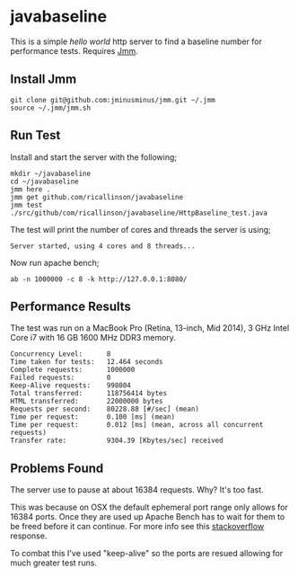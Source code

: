 # javabaseline

This is a simple _hello world_ http server to find a baseline number for performance tests. Requires [Jmm](https://github.com/jminusminus/jmm).

## Install Jmm

	git clone git@github.com:jminusminus/jmm.git ~/.jmm
	source ~/.jmm/jmm.sh

## Run Test

Install and start the server with the following;

	mkdir ~/javabaseline
	cd ~/javabaseline
	jmm here .
	jmm get github.com/ricallinson/javabaseline
	jmm test ./src/github/com/ricallinson/javabaseline/HttpBaseline_test.java

The test will print the number of cores and threads the server is using;

	Server started, using 4 cores and 8 threads...

Now run apache bench;

	ab -n 1000000 -c 8 -k http://127.0.0.1:8080/

## Performance Results

The test was run on a MacBook Pro (Retina, 13-inch, Mid 2014), 3 GHz Intel Core i7 with 16 GB 1600 MHz DDR3 memory.

	Concurrency Level:      8
	Time taken for tests:   12.464 seconds
	Complete requests:      1000000
	Failed requests:        0
	Keep-Alive requests:    998004
	Total transferred:      118756414 bytes
	HTML transferred:       22000000 bytes
	Requests per second:    80228.88 [#/sec] (mean)
	Time per request:       0.100 [ms] (mean)
	Time per request:       0.012 [ms] (mean, across all concurrent requests)
	Transfer rate:          9304.39 [Kbytes/sec] received

## Problems Found

The server use to pause at about 16384 requests. Why? It's too fast.

This was because on OSX the default ephemeral port range only allows for 16384 ports. Once they are used up Apache Bench has to wait for them to be freed before it can continue. For more info see this [stackoverflow](http://stackoverflow.com/questions/1216267/ab-program-freezes-after-lots-of-requests-why/1217100#1217100) response.

To combat this I've used "keep-alive" so the ports are resued allowing for much greater test runs.

